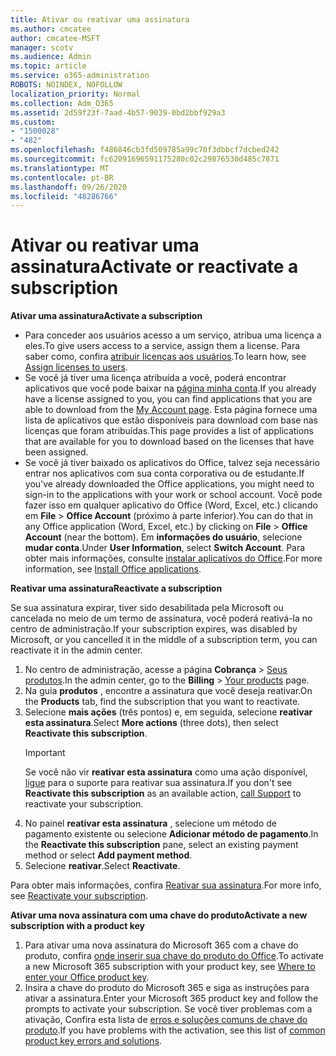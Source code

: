 ```yaml
---
title: Ativar ou reativar uma assinatura
ms.author: cmcatee
author: cmcatee-MSFT
manager: scotv
ms.audience: Admin
ms.topic: article
ms.service: o365-administration
ROBOTS: NOINDEX, NOFOLLOW
localization_priority: Normal
ms.collection: Adm_O365
ms.assetid: 2d59f23f-7aad-4b57-9039-0bd2bbf929a3
ms.custom:
- "1500028"
- "482"
ms.openlocfilehash: f486846cb3fd509785a99c70f3dbbcf7dcbed242
ms.sourcegitcommit: fc62091696591175280c02c29876530d485c7871
ms.translationtype: MT
ms.contentlocale: pt-BR
ms.lasthandoff: 09/26/2020
ms.locfileid: "48286766"
---
```

# <a name="activate-or-reactivate-a-subscription"></a><span data-ttu-id="f48b5-102">Ativar ou reativar uma assinatura</span><span class="sxs-lookup"><span data-stu-id="f48b5-102">Activate or reactivate a subscription</span></span>

<span data-ttu-id="f48b5-103">**Ativar uma assinatura**</span><span class="sxs-lookup"><span data-stu-id="f48b5-103">**Activate a subscription**</span></span>

- <span data-ttu-id="f48b5-104">Para conceder aos usuários acesso a um serviço, atribua uma licença a eles.</span><span class="sxs-lookup"><span data-stu-id="f48b5-104">To give users access to a service, assign them a license.</span></span> <span data-ttu-id="f48b5-105">Para saber como, confira [atribuir licenças aos usuários](https://docs.microsoft.com/microsoft-365/admin/manage/assign-licenses-to-users).</span><span class="sxs-lookup"><span data-stu-id="f48b5-105">To learn how, see [Assign licenses to users](https://docs.microsoft.com/microsoft-365/admin/manage/assign-licenses-to-users).</span></span>
- <span data-ttu-id="f48b5-106">Se você já tiver uma licença atribuída a você, poderá encontrar aplicativos que você pode baixar na [página minha conta](https://portal.office.com/account/#installs).</span><span class="sxs-lookup"><span data-stu-id="f48b5-106">If you already have a license assigned to you, you can find applications that you are able to download from the [My Account page](https://portal.office.com/account/#installs).</span></span> <span data-ttu-id="f48b5-107">Esta página fornece uma lista de aplicativos que estão disponíveis para download com base nas licenças que foram atribuídas.</span><span class="sxs-lookup"><span data-stu-id="f48b5-107">This page provides a list of applications that are available for you to download based on the licenses that have been assigned.</span></span>
- <span data-ttu-id="f48b5-108">Se você já tiver baixado os aplicativos do Office, talvez seja necessário entrar nos aplicativos com sua conta corporativa ou de estudante.</span><span class="sxs-lookup"><span data-stu-id="f48b5-108">If you've already downloaded the Office applications, you might need to sign-in to the applications with your work or school account.</span></span> <span data-ttu-id="f48b5-109">Você pode fazer isso em qualquer aplicativo do Office (Word, Excel, etc.) clicando em **File**  >  **Office Account** (próximo à parte inferior).</span><span class="sxs-lookup"><span data-stu-id="f48b5-109">You can do that in any Office application (Word, Excel, etc.) by clicking on **File** > **Office Account** (near the bottom).</span></span> <span data-ttu-id="f48b5-110">Em **informações do usuário**, selecione **mudar conta**.</span><span class="sxs-lookup"><span data-stu-id="f48b5-110">Under **User Information**, select **Switch Account**.</span></span> <span data-ttu-id="f48b5-111">Para obter mais informações, consulte [instalar aplicativos do Office](https://docs.microsoft.com/microsoft-365/admin/setup/install-applications).</span><span class="sxs-lookup"><span data-stu-id="f48b5-111">For more information, see [Install Office applications](https://docs.microsoft.com/microsoft-365/admin/setup/install-applications).</span></span>

<span data-ttu-id="f48b5-112">**Reativar uma assinatura**</span><span class="sxs-lookup"><span data-stu-id="f48b5-112">**Reactivate a subscription**</span></span>

<span data-ttu-id="f48b5-113">Se sua assinatura expirar, tiver sido desabilitada pela Microsoft ou cancelada no meio de um termo de assinatura, você poderá reativá-la no centro de administração.</span><span class="sxs-lookup"><span data-stu-id="f48b5-113">If your subscription expires, was disabled by Microsoft, or you cancelled it in the middle of a subscription term, you can reactivate it in the admin center.</span></span>
  
1. <span data-ttu-id="f48b5-114">No centro de administração, acesse a página **Cobrança** > [Seus produtos](https://go.microsoft.com/fwlink/p/?linkid=842054).</span><span class="sxs-lookup"><span data-stu-id="f48b5-114">In the admin center, go to the **Billing** > [Your products](https://go.microsoft.com/fwlink/p/?linkid=842054) page.</span></span>
2. <span data-ttu-id="f48b5-115">Na guia **produtos** , encontre a assinatura que você deseja reativar.</span><span class="sxs-lookup"><span data-stu-id="f48b5-115">On the **Products** tab, find the subscription that you want to reactivate.</span></span>
3. <span data-ttu-id="f48b5-116">Selecione **mais ações** (três pontos) e, em seguida, selecione **reativar esta assinatura**.</span><span class="sxs-lookup"><span data-stu-id="f48b5-116">Select **More actions** (three dots), then select **Reactivate this subscription**.</span></span>
    > [!IMPORTANT]
    > <span data-ttu-id="f48b5-117">Se você não vir **reativar esta assinatura** como uma ação disponível, [ligue](https://docs.microsoft.com/microsoft-365/admin/contact-support-for-business-products) para o suporte para reativar sua assinatura.</span><span class="sxs-lookup"><span data-stu-id="f48b5-117">If you don't see **Reactivate this subscription** as an available action, [call Support](https://docs.microsoft.com/microsoft-365/admin/contact-support-for-business-products) to reactivate your subscription.</span></span>
4. <span data-ttu-id="f48b5-118">No painel **reativar esta assinatura** , selecione um método de pagamento existente ou selecione **Adicionar método de pagamento**.</span><span class="sxs-lookup"><span data-stu-id="f48b5-118">In the **Reactivate this subscription** pane, select an existing payment method or select **Add payment method**.</span></span>
5. <span data-ttu-id="f48b5-119">Selecione **reativar**.</span><span class="sxs-lookup"><span data-stu-id="f48b5-119">Select **Reactivate**.</span></span>

<span data-ttu-id="f48b5-120">Para obter mais informações, confira [Reativar sua assinatura](https://docs.microsoft.com/microsoft-365/commerce/subscriptions/reactivate-your-subscription).</span><span class="sxs-lookup"><span data-stu-id="f48b5-120">For more info, see [Reactivate your subscription](https://docs.microsoft.com/microsoft-365/commerce/subscriptions/reactivate-your-subscription).</span></span>

<span data-ttu-id="f48b5-121">**Ativar uma nova assinatura com uma chave do produto**</span><span class="sxs-lookup"><span data-stu-id="f48b5-121">**Activate a new subscription with a product key**</span></span>

1. <span data-ttu-id="f48b5-122">Para ativar uma nova assinatura do Microsoft 365 com a chave do produto, confira [onde inserir sua chave do produto do Office](https://support.office.com/article/where-to-enter-your-office-product-key-0a82e5ae-739e-4b92-a6f4-2ec780c185db).</span><span class="sxs-lookup"><span data-stu-id="f48b5-122">To activate a new Microsoft 365 subscription with your product key, see [Where to enter your Office product key](https://support.office.com/article/where-to-enter-your-office-product-key-0a82e5ae-739e-4b92-a6f4-2ec780c185db).</span></span>
2. <span data-ttu-id="f48b5-123">Insira a chave do produto do Microsoft 365 e siga as instruções para ativar a assinatura.</span><span class="sxs-lookup"><span data-stu-id="f48b5-123">Enter your Microsoft 365 product key and follow the prompts to activate your subscription.</span></span> <span data-ttu-id="f48b5-124">Se você tiver problemas com a ativação, Confira esta lista de [erros e soluções comuns de chave do produto](https://docs.microsoft.com/microsoft-365/commerce/product-key-errors-and-solutions).</span><span class="sxs-lookup"><span data-stu-id="f48b5-124">If you have problems with the activation, see this list of [common product key errors and solutions](https://docs.microsoft.com/microsoft-365/commerce/product-key-errors-and-solutions).</span></span>